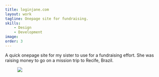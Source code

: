 ```yaml
---
title: loginjane.com
layout: work
tagline: Onepage site for fundraising.
skills:
    - Design
    - Development
image: 
order: 3
---
```


<p>A quick onepage site for my sister to use for a fundraising effort. She was raising money to go on a mission trip to Recife, Brazil.</p>
<figure>
    <img src="{{ site.url }}/assets/loginjane.png">
</figure>

